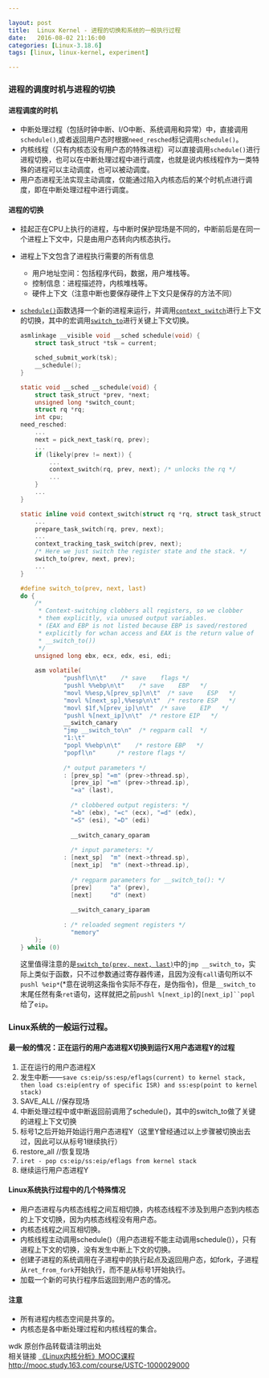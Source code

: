 ```yaml
---

layout: post
title:  Linux Kernel - 进程的切换和系统的一般执行过程
date:   2016-08-02 21:16:00
categories: [Linux-3.18.6]
tags: [linux, linux-kernel, experiment]

---
```


### 进程的调度时机与进程的切换

#### 进程调度的时机
- 中断处理过程（包括时钟中断、I/O中断、系统调用和异常）中，直接调用`schedule()`,或者返回用户态时根据`need_resched`标记调用`schedule()`。
- 内核线程（只有内核态没有用户态的特殊进程）可以直接调用`schedule()`进行进程切换，也可以在中断处理过程中进行调度，也就是说内核线程作为一类特殊的进程可以主动调度，也可以被动调度。
- 用户态进程无法实现主动调度，仅能通过陷入内核态后的某个时机点进行调度，即在中断处理过程中进行调度。

#### 进程的切换
- 挂起正在CPU上执行的进程，与中断时保护现场是不同的，中断前后是在同一个进程上下文中，只是由用户态转向内核态执行。
- 进程上下文包含了进程执行需要的所有信息
    - 用户地址空间：包括程序代码，数据，用户堆栈等。
    - 控制信息：进程描述符，内核堆栈等。
    - 硬件上下文（注意中断也要保存硬件上下文只是保存的方法不同）

- [`schedule()`][1]函数选择一个新的进程来运行，并调用[`context_switch`][2]进行上下文的切换，其中的宏调用[`switch_to`][3]进行关键上下文切换。

    ```C
    asmlinkage __visible void __sched schedule(void) {
        struct task_struct *tsk = current;

        sched_submit_work(tsk);
        __schedule();
    }
    ```

    ```C
    static void __sched __schedule(void) {
        struct task_struct *prev, *next;
        unsigned long *switch_count;
        struct rq *rq;
        int cpu;
    need_resched:
        ...
        next = pick_next_task(rq, prev);
        ...
        if (likely(prev != next)) {
            ...
            context_switch(rq, prev, next); /* unlocks the rq */
            ...
        }
        ...
    }
    ```

    ```C
    static inline void context_switch(struct rq *rq, struct task_struct *prev, struct task_struct *next) {
        ...
        prepare_task_switch(rq, prev, next);
        ...
        context_tracking_task_switch(prev, next);
        /* Here we just switch the register state and the stack. */
        switch_to(prev, next, prev);
        ...
    }
    ```

    ```C
    #define switch_to(prev, next, last)
    do {                                                                        \
        /*                                                                      \
         * Context-switching clobbers all registers, so we clobber              \
         * them explicitly, via unused output variables.                        \
         * (EAX and EBP is not listed because EBP is saved/restored             \
         * explicitly for wchan access and EAX is the return value of           \
         * __switch_to())                                                       \
         */                                                                     \
        unsigned long ebx, ecx, edx, esi, edi;                                  \
                                                                                \
        asm volatile(                                                           \
                "pushfl\n\t"    /* save    flags */                             \
                "pushl %%ebp\n\t"    /* save    EBP   */                        \
                "movl %%esp,%[prev_sp]\n\t"  /* save    ESP   */                \
                "movl %[next_sp],%%esp\n\t"  /* restore ESP   */                \
                "movl $1f,%[prev_ip]\n\t"  /* save    EIP   */                  \
                "pushl %[next_ip]\n\t"  /* restore EIP   */                     \
                __switch_canary                                                 \
                "jmp __switch_to\n"  /* regparm call  */                        \
                "1:\t"                                                          \
                "popl %%ebp\n\t"    /* restore EBP   */                         \
                "popfl\n"      /* restore flags */                              \
                                                                                \
                /* output parameters */                                         \
                : [prev_sp] "=m" (prev->thread.sp),                             \
                  [prev_ip] "=m" (prev->thread.ip),                             \
                  "=a" (last),                                                  \
                                                                                \
                  /* clobbered output registers: */                             \
                  "=b" (ebx), "=c" (ecx), "=d" (edx),                           \
                  "=S" (esi), "=D" (edi)                                        \
                                                                                \
                  __switch_canary_oparam                                        \
                                                                                \
                  /* input parameters: */                                       \
                : [next_sp]  "m" (next->thread.sp),                             \
                  [next_ip]  "m" (next->thread.ip),                             \
                                                                                \
                  /* regparm parameters for __switch_to(): */                   \
                  [prev]     "a" (prev),                                        \
                  [next]     "d" (next)                                         \
                                                                                \
                  __switch_canary_iparam                                        \
                                                                                \
                : /* reloaded segment registers */                              \
                  "memory"                                                      \
        );                                                                      \
    } while (0)
    ```
    
    这里值得注意的是[`switch_to(prev, next, last)`][3]中的`jmp __switch_to`，实际上类似于函数，只不过参数通过寄存器传递，且因为没有`call`语句所以不`pushl %eip*`(*意在说明这条指令实际不存在，是伪指令)，但是`__switch_to`末尾任然有条`ret`语句，这样就把之前`pushl %[next_ip]`的`[next_ip]``popl`给了`eip`。

### Linux系统的一般运行过程。
#### 最一般的情况：正在运行的用户态进程X切换到运行X用户态进程Y的过程
1. 正在运行的用户态进程X
2. 发生中断——`save cs:eip/ss:esp/eflags(current) to kernel stack, then load cs:eip(entry of specific ISR) and ss:esp(point to kernel stack)`
3. SAVE_ALL //保存现场
4. 中断处理过程中或中断返回前调用了schedule()，其中的switch_to做了关键的进程上下文切换
5. 标号1之后开始开始运行用户态进程Y（这里Y曾经通过以上步骤被切换出去过，因此可以从标号1继续执行）
6. restore_all //恢复现场
7. `iret - pop cs:eip/ss:eip/eflags from kernel stack`
8. 继续运行用户态进程Y

#### Linux系统执行过程中的几个特殊情况
- 用户态进程与内核态线程之间互相切换，内核态线程不涉及到用户态到内核态的上下文切换，因为内核态线程没有用户态。
- 内核态线程之间互相切换。
- 内核线程主动调用schedule()（用户态进程不能主动调用schedule()），只有进程上下文的切换，没有发生中断上下文的切换。
- 创建子进程的系统调用在子进程中的执行起点及返回用户态，如fork，子进程从`ret_from_fork`开始执行，而不是从标号1开始执行。
- 加载一个新的可执行程序后返回到用户态的情况。

#### 注意
- 所有进程内核态空间是共享的。
- 内核态是各中断处理过程和内核线程的集合。

wdk 原创作品转载请注明出处  
相关链接 [《Linux内核分析》MOOC课程http://mooc.study.163.com/course/USTC-1000029000][4]

[1]: http://codelab.shiyanlou.com/xref/linux-3.18.6/kernel/sched/core.c#schedule
[2]: http://codelab.shiyanlou.com/xref/linux-3.18.6/kernel/sched/core.c#context_switch
[3]: http://codelab.shiyanlou.com/xref/linux-3.18.6/arch/x86/include/asm/switch_to.h#switch_to
[4]: http://mooc.study.163.com/course/USTC-1000029000
